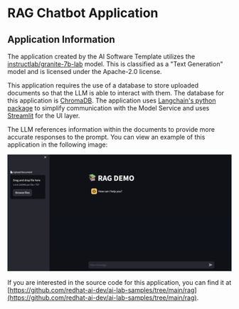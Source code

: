 <!-- Original Recipe README: https://github.com/containers/ai-lab-recipes/blob/main/recipes/natural_language_processing/rag/README.md
-->

# RAG Chatbot Application

## Application Information

The application created by the AI Software Template utilizes the [instructlab/granite-7b-lab](https://huggingface.co/instructlab/granite-7b-lab) model. This is classified as a "Text Generation" model and is licensed under the Apache-2.0 license.

This application requires the use of a database to store uploaded documents so that the LLM is able to interact with them. The database for this application is [ChromaDB](https://www.trychroma.com/). The application uses [Langchain's python package](https://python.langchain.com/docs/introduction/) to simplify communication with the Model Service and uses [Streamlit](https://streamlit.io/) for the UI layer.

The LLM references information within the documents to provide more accurate responses to the prompt. You can view an example of this application in the following image:

![image](./images/rag.png)

If you are interested in the source code for this application, you can find it at [https://github.com/redhat-ai-dev/ai-lab-samples/tree/main/rag](https://github.com/redhat-ai-dev/ai-lab-samples/tree/main/rag).